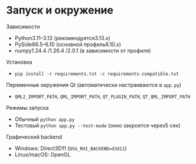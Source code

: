 # Запуск и окружение

Зависимости
- Python3.11–3.13 (рекомендуется3.13.x)
- PySide66.5–6.10 (основной профиль6.10.x)
- numpy1.24.4 /1.26.4 /2.0.1 (в зависимости от профиля)

Установка
- `pip install -r requirements.txt -c requirements-compatible.txt`

Переменные окружения Qt (автоматически настраиваются в `app.py`)
- `QML2_IMPORT_PATH`, `QML_IMPORT_PATH`, `QT_PLUGIN_PATH`, `QT_QML_IMPORT_PATH`

Режимы запуска
- Обычный `python app.py`
- Тестовый `python app.py --test-mode` (окно закроется через5 сек)

Графический backend
- Windows: Direct3D11 (`QSG_RHI_BACKEND=d3d11`)
- Linux/macOS: OpenGL
